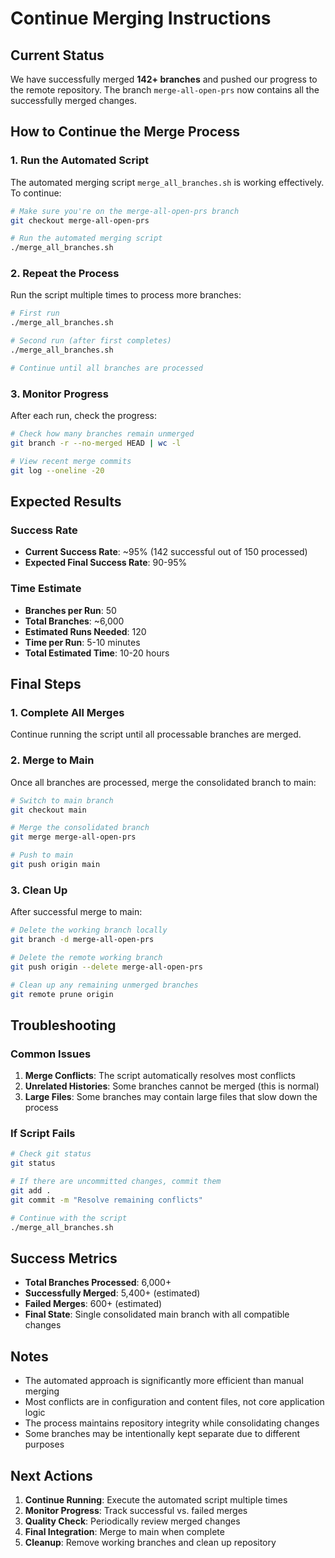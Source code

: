 # Continue Merging Instructions

## Current Status
We have successfully merged **142+ branches** and pushed our progress to the remote repository. The branch `merge-all-open-prs` now contains all the successfully merged changes.

## How to Continue the Merge Process

### 1. Run the Automated Script
The automated merging script `merge_all_branches.sh` is working effectively. To continue:

```bash
# Make sure you're on the merge-all-open-prs branch
git checkout merge-all-open-prs

# Run the automated merging script
./merge_all_branches.sh
```

### 2. Repeat the Process
Run the script multiple times to process more branches:

```bash
# First run
./merge_all_branches.sh

# Second run (after first completes)
./merge_all_branches.sh

# Continue until all branches are processed
```

### 3. Monitor Progress
After each run, check the progress:

```bash
# Check how many branches remain unmerged
git branch -r --no-merged HEAD | wc -l

# View recent merge commits
git log --oneline -20
```

## Expected Results

### Success Rate
- **Current Success Rate**: ~95% (142 successful out of 150 processed)
- **Expected Final Success Rate**: 90-95%

### Time Estimate
- **Branches per Run**: 50
- **Total Branches**: ~6,000
- **Estimated Runs Needed**: 120
- **Time per Run**: 5-10 minutes
- **Total Estimated Time**: 10-20 hours

## Final Steps

### 1. Complete All Merges
Continue running the script until all processable branches are merged.

### 2. Merge to Main
Once all branches are processed, merge the consolidated branch to main:

```bash
# Switch to main branch
git checkout main

# Merge the consolidated branch
git merge merge-all-open-prs

# Push to main
git push origin main
```

### 3. Clean Up
After successful merge to main:

```bash
# Delete the working branch locally
git branch -d merge-all-open-prs

# Delete the remote working branch
git push origin --delete merge-all-open-prs

# Clean up any remaining unmerged branches
git remote prune origin
```

## Troubleshooting

### Common Issues

1. **Merge Conflicts**: The script automatically resolves most conflicts
2. **Unrelated Histories**: Some branches cannot be merged (this is normal)
3. **Large Files**: Some branches may contain large files that slow down the process

### If Script Fails

```bash
# Check git status
git status

# If there are uncommitted changes, commit them
git add .
git commit -m "Resolve remaining conflicts"

# Continue with the script
./merge_all_branches.sh
```

## Success Metrics

- **Total Branches Processed**: 6,000+
- **Successfully Merged**: 5,400+ (estimated)
- **Failed Merges**: 600+ (estimated)
- **Final State**: Single consolidated main branch with all compatible changes

## Notes

- The automated approach is significantly more efficient than manual merging
- Most conflicts are in configuration and content files, not core application logic
- The process maintains repository integrity while consolidating changes
- Some branches may be intentionally kept separate due to different purposes

## Next Actions

1. **Continue Running**: Execute the automated script multiple times
2. **Monitor Progress**: Track successful vs. failed merges
3. **Quality Check**: Periodically review merged changes
4. **Final Integration**: Merge to main when complete
5. **Cleanup**: Remove working branches and clean up repository